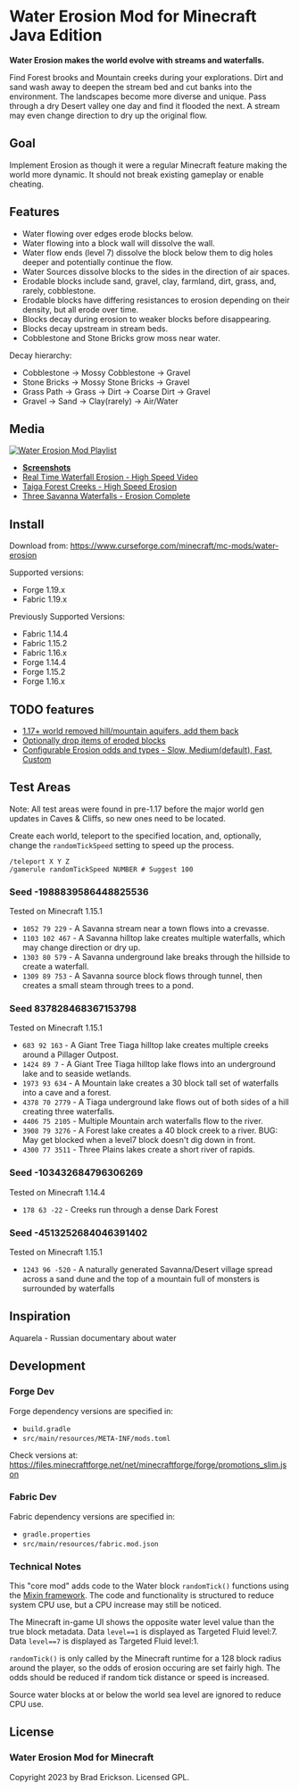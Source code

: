 # Water Erosion Mod for Minecraft Java Edition

**Water Erosion makes the world evolve with streams and waterfalls.**

Find Forest brooks and Mountain creeks during your explorations. Dirt and sand
wash away to deepen the stream bed and cut banks into the environment. The
landscapes become more diverse and unique. Pass through a dry Desert valley one
day and find it flooded the next. A stream may even change direction to dry up
the original flow.

## Goal

Implement Erosion as though it were a regular Minecraft feature making the world
more dynamic. It should not break existing gameplay or enable cheating.

## Features

* Water flowing over edges erode blocks below.
* Water flowing into a block wall will dissolve the wall.
* Water flow ends (level 7) dissolve the block below them to dig holes deeper
  and potentially continue the flow.
* Water Sources dissolve blocks to the sides in the direction of air spaces.
* Erodable blocks include sand, gravel, clay, farmland, dirt, grass, and,
  rarely, cobblestone.
* Erodable blocks have differing resistances to erosion depending on their
  density, but all erode over time.
* Blocks decay during erosion to weaker blocks before disappearing.
* Blocks decay upstream in stream beds.
* Cobblestone and Stone Bricks grow moss near water.

Decay hierarchy:

* Cobblestone -> Mossy Cobblestone -> Gravel
* Stone Bricks -> Mossy Stone Bricks -> Gravel
* Grass Path -> Grass -> Dirt -> Coarse Dirt -> Gravel
* Gravel -> Sand -> Clay(rarely) -> Air/Water

## Media

[![Water Erosion Mod Playlist](https://i.imgur.com/azPKFFY.png)](https://www.youtube.com/watch?v=ZQbcPGYTRvA&list=PLFgkjwcnVWJXh0zbaWK0F6OyW_pZOFS9d)

* **[Screenshots](https://www.curseforge.com/minecraft/mc-mods/water-erosion/screenshots)**
* [Real Time Waterfall Erosion - High Speed Video](https://www.youtube.com/watch?v=ZQbcPGYTRvA)
* [Taiga Forest Creeks - High Speed Erosion](https://www.youtube.com/watch?v=N29mWO8NTOU)
* [Three Savanna Waterfalls - Erosion Complete](https://www.youtube.com/watch?v=Gi73OZ0hbqE)

## Install

Download from: https://www.curseforge.com/minecraft/mc-mods/water-erosion

Supported versions:

* Forge 1.19.x
* Fabric 1.19.x

Previously Supported Versions:

* Fabric 1.14.4
* Fabric 1.15.2
* Fabric 1.16.x
* Forge 1.14.4
* Forge 1.15.2
* Forge 1.16.x

## TODO features

* [1.17+ world removed hill/mountain aquifers, add them back](https://github.com/13rac1/Minecraft-Water-Erosion/issues/28)
* [Optionally drop items of eroded blocks](https://github.com/13rac1/Minecraft-Water-Erosion/issues/3)
* [Configurable Erosion odds and types - Slow, Medium(default), Fast, Custom](https://github.com/13rac1/Minecraft-Water-Erosion/issues/1)

## Test Areas

Note: All test areas were found in pre-1.17 before the major world gen updates in
Caves & Cliffs, so new ones need to be located.

Create each world, teleport to the specified location, and, optionally, change
the `randomTickSpeed` setting to speed up the process.

```script
/teleport X Y Z
/gamerule randomTickSpeed NUMBER # Suggest 100
```

### Seed -1988839586448825536

Tested on Minecraft 1.15.1

* `1052 79 229` - A Savanna stream near a town flows into a crevasse.
* `1103 102 467` - A Savanna hilltop lake creates multiple waterfalls, which may
  change direction or dry up.
* `1303 80 579` - A Savanna underground lake breaks through the hillside to
  create a waterfall.
* `1309 89 753` - A Savanna source block flows through tunnel, then creates a
  small steam through trees to a pond.

### Seed 837828468367153798

Tested on Minecraft 1.15.1

* `683 92 163` - A Giant Tree Tiaga hilltop lake creates multiple creeks
  around a Pillager Outpost.
* `1424 89 7` - A Giant Tree Tiaga hilltop lake flows into an underground lake and to seaside wetlands.
* `1973 93 634` - A Mountain lake creates a 30 block tall set of waterfalls into a cave and a forest.
* `4378 70 2779` - A Tiaga underground lake flows out of both sides of a hill creating three waterfalls.
* `4406 75 2105` - Multiple Mountain arch waterfalls flow to the river.
* `3908 79 3276` - A Forest lake creates a 40 block creek to a river. BUG: May get blocked when a level7 block doesn't dig down in front.
* `4300 77 3511` - Three Plains lakes create a short river of rapids.

### Seed -103432684796306269

Tested on Minecraft 1.14.4

* `178 63 -22` - Creeks run through a dense Dark Forest

### Seed -4513252684046391402

Tested on Minecraft 1.15.1

* `1243 96 -520` - A naturally generated Savanna/Desert village spread across a
  sand dune and the top of a mountain full of monsters is surrounded by
  waterfalls

## Inspiration

Aquarela - Russian documentary about water

## Development

### Forge Dev

Forge dependency versions are specified in:

* `build.gradle`
* `src/main/resources/META-INF/mods.toml`

Check versions at: https://files.minecraftforge.net/net/minecraftforge/forge/promotions_slim.json

### Fabric Dev

Fabric dependency versions are specified in:

* `gradle.properties`
* `src/main/resources/fabric.mod.json`

### Technical Notes

This "core mod" adds code to the Water block `randomTick()` functions using the
[Mixin framework][MixinFramework]. The code and functionality is structured to
reduce system CPU use, but a CPU increase may still be noticed.

The Minecraft in-game UI shows the opposite water level value than the true block
metadata. Data `level==1` is displayed as Targeted Fluid level:7. Data `level==7`
is displayed as Targeted Fluid level:1.

`randomTick()` is only called by the Minecraft runtime for a 128 block radius
around the player, so the odds of erosion occuring are set fairly high. The odds
should be reduced if random tick distance or speed is increased.

Source water blocks at or below the world sea level are ignored to reduce CPU use.

[MixinFramework]: https://github.com/SpongePowered/Mixin



## License

### Water Erosion Mod for Minecraft

Copyright 2023 by Brad Erickson. Licensed GPL.

